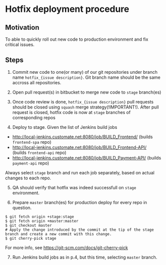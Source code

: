 # Hotfix deployment procedure

## Motivation
To able to quickly roll out new code to production environment and fix critical issues.


## Steps


1. Commit new code to one(or many) of our git repositories under branch name `hotfix_{issue description}`. Git branch name should be the same accross all repositories.

2. Open pull request(s) in bitbucket to merge new code to `stage` branch(es)

3. Once code review is done, `hotfix_{issue description}` pull requests should be closed using `squash` merge strategy(!IMPORTANT!).
   After pull request is closed, hotfix code is now at `stage` branches of corresponding repos

4. Deploy to stage. Given the list of Jenkins build jobs
  * http://local-jenkins.customate.net:8080/job/BUILD_Frontend/  (builds `frontend-spa` repo)
  * http://local-jenkins.customate.net:8080/job/BUILD_Frontend-API/ (builds `frontend-api` repo)
  * http://local-jenkins.customate.net:8080/job/BUILD_Payment-API/ (builds `payment-api` repo)

  Always select `stage` branch and run each job separately, based on actual changes to each repo.

5. QA should verify that hotfix was indeed successfull on `stage` environment.

6. Prepare `master` branch(es) for production deploy for every repo in question.

```
$ git fetch origin +stage:stage
$ git fetch origin +master:master
$ git checkout master
# Apply the change introduced by the commit at the tip of the stage branch and create a new commit with this change.
$ git cherry-pick stage

 ```
For more info, see https://git-scm.com/docs/git-cherry-pick

7. Run Jenkins build jobs as in p.4, but this time, selecting `master` branch.

